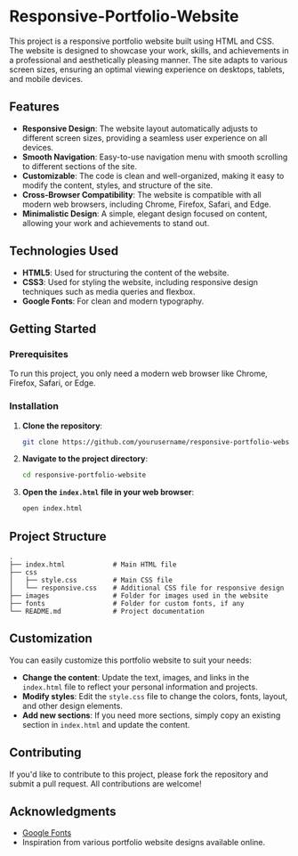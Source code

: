 # Responsive-Portfolio-Website

This project is a responsive portfolio website built using HTML and CSS. The website is designed to showcase your work, skills, and achievements in a professional and aesthetically pleasing manner. The site adapts to various screen sizes, ensuring an optimal viewing experience on desktops, tablets, and mobile devices.

## Features

- **Responsive Design**: The website layout automatically adjusts to different screen sizes, providing a seamless user experience on all devices.
- **Smooth Navigation**: Easy-to-use navigation menu with smooth scrolling to different sections of the site.
- **Customizable**: The code is clean and well-organized, making it easy to modify the content, styles, and structure of the site.
- **Cross-Browser Compatibility**: The website is compatible with all modern web browsers, including Chrome, Firefox, Safari, and Edge.
- **Minimalistic Design**: A simple, elegant design focused on content, allowing your work and achievements to stand out.

## Technologies Used

- **HTML5**: Used for structuring the content of the website.
- **CSS3**: Used for styling the website, including responsive design techniques such as media queries and flexbox.
- **Google Fonts**: For clean and modern typography.

## Getting Started

### Prerequisites

To run this project, you only need a modern web browser like Chrome, Firefox, Safari, or Edge.

### Installation

1. **Clone the repository**:

   ```bash
   git clone https://github.com/yourusername/responsive-portfolio-website.git
   ```

2. **Navigate to the project directory**:

   ```bash
   cd responsive-portfolio-website
   ```

3. **Open the `index.html` file in your web browser**:

   ```bash
   open index.html
   ```

## Project Structure

```plaintext
.
├── index.html            # Main HTML file
├── css
│   ├── style.css         # Main CSS file
│   └── responsive.css    # Additional CSS file for responsive design
├── images                # Folder for images used in the website
├── fonts                 # Folder for custom fonts, if any
└── README.md             # Project documentation
```

## Customization

You can easily customize this portfolio website to suit your needs:

- **Change the content**: Update the text, images, and links in the `index.html` file to reflect your personal information and projects.
- **Modify styles**: Edit the `style.css` file to change the colors, fonts, layout, and other design elements.
- **Add new sections**: If you need more sections, simply copy an existing section in `index.html` and update the content.

## Contributing

If you'd like to contribute to this project, please fork the repository and submit a pull request. All contributions are welcome!

## Acknowledgments

- [Google Fonts](https://fonts.google.com/)
- Inspiration from various portfolio website designs available online.

